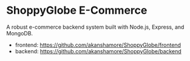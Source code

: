 # ShoppyGlobe E-Commerce

A robust e-commerce backend system built with Node.js, Express, and MongoDB.

- frontend: https://github.com/akanshamore/ShoppyGlobe/frontend
- backend: https://github.com/akanshamore/ShoppyGlobe/backend
